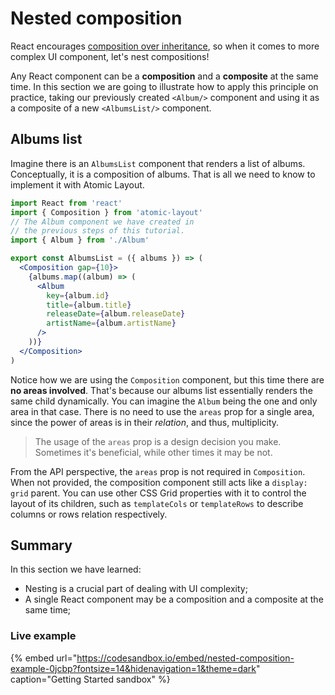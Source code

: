 # Nested composition

React encourages [composition over inheritance](https://reactjs.org/docs/composition-vs-inheritance.html), so when it comes to more complex UI component, let's nest compositions!

Any React component can be a **composition** and a **composite** at the same time. In this section we are going to illustrate how to apply this principle on practice, taking our previously created `<Album/>` component and using it as a composite of a new `<AlbumsList/>` component.

## Albums list

Imagine there is an `AlbumsList` component that renders a list of albums. Conceptually, it is a composition of albums. That is all we need to know to implement it with Atomic Layout.

```jsx
import React from 'react'
import { Composition } from 'atomic-layout'
// The Album component we have created in
// the previous steps of this tutorial.
import { Album } from './Album'

export const AlbumsList = ({ albums }) => (
  <Composition gap={10}>
    {albums.map((album) => (
      <Album
        key={album.id}
        title={album.title}
        releaseDate={album.releaseDate}
        artistName={album.artistName}
      />
    ))}
  </Composition>
)
```

Notice how we are using the `Composition` component, but this time there are **no areas involved**. That's because our albums list essentially renders the same child dynamically. You can imagine the `Album` being the one and only area in that case. There is no need to use the `areas` prop for a single area, since the power of areas is in their _relation_, and thus, multiplicity.

> The usage of the `areas` prop is a design decision you make. Sometimes it's beneficial, while other times it may be not.

From the API perspective, the `areas` prop is not required in `Composition`. When not provided, the composition component still acts like a `display: grid` parent. You can use other CSS Grid properties with it to control the layout of its children, such as `templateCols` or `templateRows` to describe columns or rows relation respectively.

## Summary

In this section we have learned:

* Nesting is a crucial part of dealing with UI complexity;
* A single React component may be a composition and a composite at the same time;


### Live example

{% embed url="https://codesandbox.io/embed/nested-composition-example-0jcbp?fontsize=14&hidenavigation=1&theme=dark" caption="Getting Started sandbox" %}
